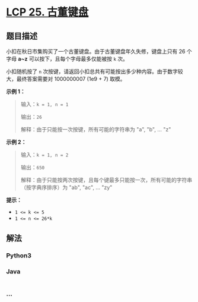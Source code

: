 # [LCP 25. 古董键盘](https://leetcode.cn/problems/Uh984O)

## 题目描述

<!-- 这里写题目描述 -->

小扣在秋日市集购买了一个古董键盘。由于古董键盘年久失修，键盘上只有 26 个字母 **a~z** 可以按下，且每个字母最多仅能被按 `k` 次。

小扣随机按了 `n` 次按键，请返回小扣总共有可能按出多少种内容。由于数字较大，最终答案需要对 1000000007 (1e9 + 7) 取模。

**示例 1：**

> 输入：`k = 1, n = 1`
>
> 输出：`26`
>
> 解释：由于只能按一次按键，所有可能的字符串为 "a", "b", ... "z"

**示例 2：**

> 输入：`k = 1, n = 2`
>
> 输出：`650`
>
> 解释：由于只能按两次按键，且每个键最多只能按一次，所有可能的字符串（按字典序排序）为 "ab", "ac", ... "zy"

**提示：**

-   `1 <= k <= 5`
-   `1 <= n <= 26*k`

## 解法

<!-- 这里可写通用的实现逻辑 -->

<!-- tabs:start -->

### **Python3**

<!-- 这里可写当前语言的特殊实现逻辑 -->



### **Java**

<!-- 这里可写当前语言的特殊实现逻辑 -->

```java

```

### **...**

```

```


